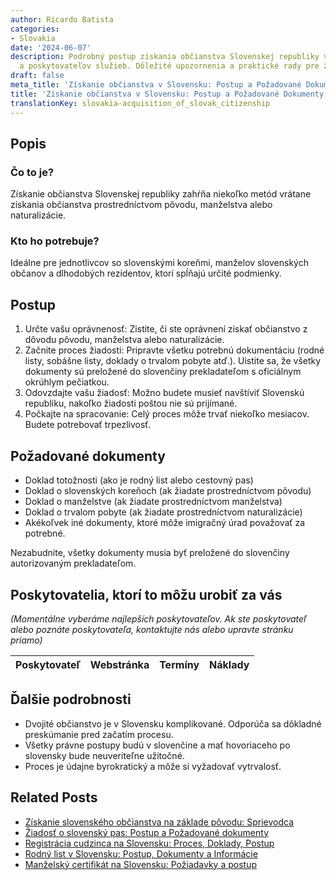 ```yaml
---
author: Ricardo Batista
categories:
- Slovakia
date: '2024-06-07'
description: Podrobný postup získania občianstva Slovenskej republiky vrátane dokumentov
  a poskytovateľov služieb. Dôležité upozornenia a praktické rady pre žiadateľov.
draft: false
meta_title: 'Získanie občianstva v Slovensku: Postup a Požadované Dokumenty'
title: 'Získanie občianstva v Slovensku: Postup a Požadované Dokumenty'
translationKey: slovakia-acquisition_of_slovak_citizenship
---
```



## Popis

### Čo to je?
Získanie občianstva Slovenskej republiky zahŕňa niekoľko metód vrátane získania občianstva prostredníctvom pôvodu, manželstva alebo naturalizácie.

### Kto ho potrebuje?
Ideálne pre jednotlivcov so slovenskými koreňmi, manželov slovenských občanov a dlhodobých rezidentov, ktorí spĺňajú určité podmienky.

## Postup

1. Určte vašu oprávnenosť: Zistite, či ste oprávnení získať občianstvo z dôvodu pôvodu, manželstva alebo naturalizácie.
2. Začnite proces žiadosti: Pripravte všetku potrebnú dokumentáciu (rodné listy, sobášne listy, doklady o trvalom pobyte atď.). Uistite sa, že všetky dokumenty sú preložené do slovenčiny prekladateľom s oficiálnym okrúhlym pečiatkou.
3. Odovzdajte vašu žiadosť: Možno budete musieť navštíviť Slovenskú republiku, nakoľko žiadosti poštou nie sú prijímané.
4. Počkajte na spracovanie: Celý proces môže trvať niekoľko mesiacov. Budete potrebovať trpezlivosť.

## Požadované dokumenty

- Doklad totožnosti (ako je rodný list alebo cestovný pas)
- Doklad o slovenských koreňoch (ak žiadate prostredníctvom pôvodu)
- Doklad o manželstve (ak žiadate prostredníctvom manželstva)
- Doklad o trvalom pobyte (ak žiadate prostredníctvom naturalizácie)
- Akékoľvek iné dokumenty, ktoré môže imigračný úrad považovať za potrebné.

Nezabudnite, všetky dokumenty musia byť preložené do slovenčiny autorizovaným prekladateľom.

## Poskytovatelia, ktorí to môžu urobiť za vás

_(Momentálne vyberáme najlepších poskytovateľov. Ak ste poskytovateľ alebo poznáte poskytovateľa, kontaktujte nás alebo upravte stránku priamo)_

| Poskytovateľ    |     Webstránka  |     Termíny      |       Náklady    |
| --------------- | --------------- |  :-------------: | :-------------: |

## Ďalšie podrobnosti

- Dvojité občianstvo je v Slovensku komplikované. Odporúča sa dôkladné preskúmanie pred začatím procesu.
- Všetky právne postupy budú v slovenčine a mať hovoriaceho po slovensky bude neuveriteľne užitočné.
- Proces je údajne byrokratický a môže si vyžadovať vytrvalosť.


## Related Posts

- [Získanie slovenského občianstva na základe pôvodu: Sprievodca](https://tramitit.com/sk/guides/slovakia/podanie_prihlasky_na_statne_obcianstvo/)
- [Žiadosť o slovenský pas: Postup a Požadované dokumenty](https://tramitit.com/sk/guides/slovakia/vydanie_cestovneho_pasu/)
- [Registrácia cudzinca na Slovensku: Proces, Doklady, Postup](https://tramitit.com/sk/guides/slovakia/registracia_cudzieho_statneho_prislusnika/)
- [Rodný list v Slovensku: Postup, Dokumenty a Informácie](https://tramitit.com/sk/guides/slovakia/vydanie_rodneho_listu/)
- [Manželský certifikát na Slovensku: Požiadavky a postup](https://tramitit.com/sk/guides/slovakia/vydanie_sobasneho_listu/)